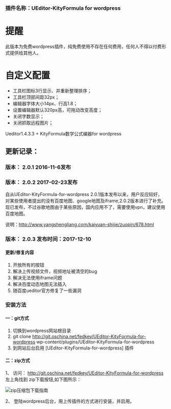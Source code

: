 ### <b>插件名称：</b>UEditor-KityFormula for wordpress

# 提醒
此版本为免费wordpress插件，纯免费使用不存在任何费用，任何人不得以付费形式提供给其他人。

# 自定义配置
+ 工具栏图标3行显示、并重新整理排序；
+ 工具栏顶部间距32px；
+ 编辑器字体大小14px、行高1.8；
+ 设置编辑器默认320px高，可拖动改变高度；
+ 关闭字数显示；
+ 关闭抓取远程图片；

Ueditor1.4.3.3 + KityFormula数学公式编器for wordpress


## 更新记录：

### 版本： 2.0.1        	2016-11-6发布

### 版本： 2.0.2	   	2017-02-23发布
自从UEditor-KityFormula-for-wordpress 2.0.1版本发布以来，用户反应较好，对某些使用者提出的没有百度地图、google地图及iframe,2.0.2版本进行了补充。现已发布，不过谷歌地图由于某些原因，国内应用不了，需要使用vpn，建议使用百度地图。

说明：http://www.yangshengliang.com/kaiyuan-shijie/zuopin/678.html

### 版本：  2.0.3 		发布时间：2017-12-10

#### 更新/修复内容
1. 开放所有的按钮<br />
2. 解决上传视频文件，视频地址被清空的bug<br />
3. 解决无法使用iframe问题<br />
4. 解决百度动态地图无法插入<br />
5. 随百度ueditor官方修复了一些漏洞<br />

### 安装方法
#### 一：git方式

1. 切换到wordpress网站根目录
2. git clone http://git.oschina.net/fedkey/UEditor-KityFormula-for-wordpress wp-content/plugins/UEditor-KityFormula-for-wordpress
3. 到网站后台启用 [UEditor-KityFormula-for-wordpress] 插件

#### 二：zip方式
1、 访问： http://git.oschina.net/fedkey/UEditor-KityFormula-for-wordpress 左上角找到 zip下载按钮,如下图所示：

![zip压缩包下载指南](http://git.oschina.net/uploads/images/2017/0223/105152_be575a94_322734.png "在这里输入图片标题")


2、 登陆wordpress后台，用上传插件的方式进行安装，并启用。